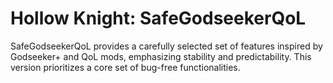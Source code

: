 # Hollow Knight: SafeGodseekerQoL

SafeGodseekerQoL provides a carefully selected set of features inspired by Godseeker+ and QoL mods, emphasizing stability and predictability. This version prioritizes a core set of bug-free functionalities.
